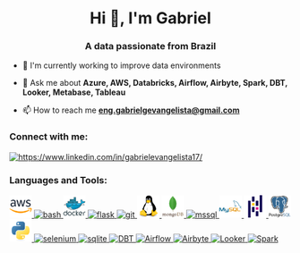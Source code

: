 <h1 align="center">Hi 👋, I'm Gabriel</h1>
<h3 align="center">A data passionate from Brazil</h3>


- 🌱 I'm currently working to improve data environments

- 💬 Ask me about **Azure, AWS, Databricks, Airflow, Airbyte, Spark, DBT, Looker, Metabase, Tableau**

- 📫 How to reach me **eng.gabrielgevangelista@gmail.com**

<h3 align="left">Connect with me:</h3>
<p align="left">
   <a href="www.linkedin.com/in/gabrielevangelista17" target="blank"><img align="center" src="https://raw.githubusercontent.com/rahuldkjain/github-profile-readme-generator/master/src/images/icons/Social/linked-in-alt.svg" alt="https://www.linkedin.com/in/gabrielevangelista17/" height="30" width="40" /></a>
</p>
<h3 align="left">Languages and Tools:</h3>
<p align="left"> <a href="https://aws.amazon.com" target="_blank" rel="noreferrer"> <img src="https://raw.githubusercontent.com/devicons/devicon/master/icons/amazonwebservices/amazonwebservices-original-wordmark.svg" alt="aws" width="40" height="40"/> </a> <a href="https://www.gnu.org/software/bash/" target="_blank" rel="noreferrer"> <img src="https://www.vectorlogo.zone/logos/gnu_bash/gnu_bash-icon.svg" alt="bash" width="40" height="40"/> </a> <a href="https://www.docker.com/" target="_blank" rel="noreferrer"> <img src="https://raw.githubusercontent.com/devicons/devicon/master/icons/docker/docker-original-wordmark.svg" alt="docker" width="40" height="40"/> </a> <a href="https://flask.palletsprojects.com/" target="_blank" rel="noreferrer"> <img src="https://www.vectorlogo.zone/logos/pocoo_flask/pocoo_flask-icon.svg" alt="flask" width="40" height="40"/> </a> <a href="https://git-scm.com/" target="_blank" rel="noreferrer"> <img src="https://www.vectorlogo.zone/logos/git-scm/git-scm-icon.svg" alt="git" width="40" height="40"/> </a> <a href="https://www.linux.org/" target="_blank" rel="noreferrer"> <img src="https://raw.githubusercontent.com/devicons/devicon/master/icons/linux/linux-original.svg" alt="linux" width="40" height="40"/> </a> <a href="https://www.mongodb.com/" target="_blank" rel="noreferrer"> <img src="https://raw.githubusercontent.com/devicons/devicon/master/icons/mongodb/mongodb-original-wordmark.svg" alt="mongodb" width="40" height="40"/> </a> <a href="https://www.microsoft.com/en-us/sql-server" target="_blank" rel="noreferrer"> <img src="https://www.svgrepo.com/show/303229/microsoft-sql-server-logo.svg" alt="mssql" width="40" height="40"/> </a> <a href="https://www.mysql.com/" target="_blank" rel="noreferrer"> <img src="https://raw.githubusercontent.com/devicons/devicon/master/icons/mysql/mysql-original-wordmark.svg" alt="mysql" width="40" height="40"/> </a> <a href="https://pandas.pydata.org/" target="_blank" rel="noreferrer"> <img src="https://raw.githubusercontent.com/devicons/devicon/2ae2a900d2f041da66e950e4d48052658d850630/icons/pandas/pandas-original.svg" alt="pandas" width="40" height="40"/> </a> <a href="https://www.postgresql.org" target="_blank" rel="noreferrer"> <img src="https://raw.githubusercontent.com/devicons/devicon/master/icons/postgresql/postgresql-original-wordmark.svg" alt="postgresql" width="40" height="40"/> </a> <a href="https://www.python.org" target="_blank" rel="noreferrer"> <img src="https://raw.githubusercontent.com/devicons/devicon/master/icons/python/python-original.svg" alt="python" width="40" height="40"/> </a>  <a href="https://www.selenium.dev" target="_blank" rel="noreferrer"> <img src="https://raw.githubusercontent.com/detain/svg-logos/780f25886640cef088af994181646db2f6b1a3f8/svg/selenium-logo.svg" alt="selenium" width="40" height="40"/> </a> <a href="https://www.sqlite.org/" target="_blank" rel="noreferrer"> <img src="https://www.vectorlogo.zone/logos/sqlite/sqlite-icon.svg" alt="sqlite" width="40" height="40"/> </a> <a href="https://www.getdbt.com/" target="_blank" rel="noreferrer"> <img src="https://www.getdbt.com/ui/img/logos/dbt-logo.svg" alt="DBT" width="40" height="40"/> </a>  <a href="https://airflow.apache.org/" target="_blank" rel="noreferrer"> <img src="https://jesuscaro.org/img/airflow.png" alt="Airflow" width="40" height="40"/> </a> <a href="https://airbyte.com/" target="_blank" rel="noreferrer"> <img src="https://assets-global.website-files.com/605e01bc25f7e19a82e74788/6335a39da8c96ba75520b156_Logo.svg" alt="Airbyte" width="40" height="40"/> </a>  <a href="https://www.looker.com/" target="_blank" rel="noreferrer"> <img src="https://www.looker.com/static/assets/looker-logo.svg" alt="Looker" width="40" height="40"/> </a> <a href="https://spark.apache.org/" target="_blank" rel="noreferrer"> <img src="https://spark.apache.org/images/spark-logo-rev.svg" alt="Spark" width="40" height="40"/> </a>  </p>
